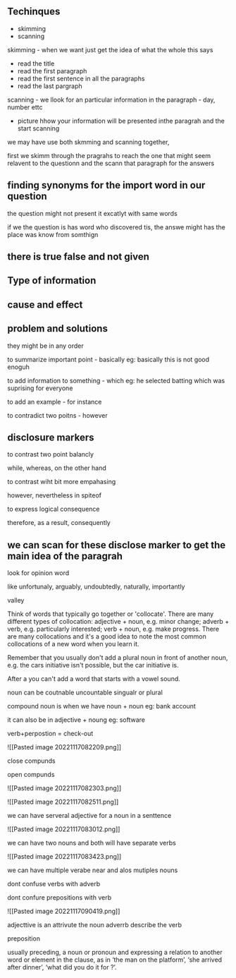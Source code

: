 
## Techinques

- skimming
- scanning

skimming - when we want just get the idea of what the whole this says

- read the title
- read the first paragraph
- read the first sentence in all the paragraphs
- read the last pargraph

scanning - we llook for an particular information in the paragraph - day, number ettc

- picture hhow your information will be presented inthe paragrah and the start scanning

we may have use both skmming and scanning together,

first we skimm through the pragrahs to reach the one that might seem relavent to the questionn and the scann that paragraph for the answers


## finding synonyms for the import word in our question

the question might not present it excatlyt with same words

if we the question is has word who discovered tis, the answe might has the place was know from somthign



## there is true false and not given

## Type of information

## cause and effect
## problem and solutions

they might be in any order

to summarize important point - basically
eg: basically this is not good enoguh

to add information to something - which
eg: he selected batting which was suprising for everyone

to add an example - for instance

to  contradict two poitns - however

## disclosure markers

to contrast two point balancly

while, whereas, on the other hand

to contrast wiht bit more empahasing

however, nevertheless in spiteof

to express logical consequence

therefore, as a result, consequently

## we can scan for these disclose marker to get the main idea of the paragrah


look for opinion word

like unfortunaly, arguably, undoubtedly, naturally, importantly

valley

Think of words that typically go together or 'collocate'. There are many different types of collocation: adjective + noun, e.g. minor change; adverb + verb, e.g. particularly interested; verb + noun, e.g. make progress. There are many collocations and it's a good idea to note the most common collocations of a new word when you learn it.

Remember that you usually don't add a plural noun in front of another noun, e.g. the cars initiative isn't possible, but the car initiative is.

After a you can't add a word that starts with a vowel sound.

noun can be coutnable uncountable singualr or plural

compound noun is when we have noun + noun eg: bank account

it can also be in adjective + noung eg: software

verb+perpostion = check-out

![[Pasted image 20221117082209.png]]


close compunds

open compunds

![[Pasted image 20221117082303.png]]

![[Pasted image 20221117082511.png]]

we can have serveral adjective for a noun in a senttence

![[Pasted image 20221117083012.png]]


we can have two nouns and both will have separate verbs

![[Pasted image 20221117083423.png]]

we can have multiple verabe near and alos mutiples nouns

dont confuse verbs with adverb

dont confure prepositions with verb

![[Pasted image 20221117090419.png]]

adjecttive is an attrivute the noun
adverrb describe the verb

preposition

usually preceding, a noun or pronoun and expressing a relation to another word or element in the clause, as in ‘the man on the platform’, ‘she arrived after dinner’, ‘what did you do it for ?’.












